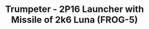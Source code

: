 ---
layout: product
title: "Trumpeter - 2P16 Launcher with Missile of 2k6 Luna (FROG-5)"
price: "11000" 
desc: "N/A"
img_path: "/assets/img/TRU09545.jpg"
brand: "N/A"
available: false
special_offer: false
new: false
soon: false
cat: "010000"
subcat: "013400"
subsubcat: "0N/A"
sifra: "TRU09545"
---